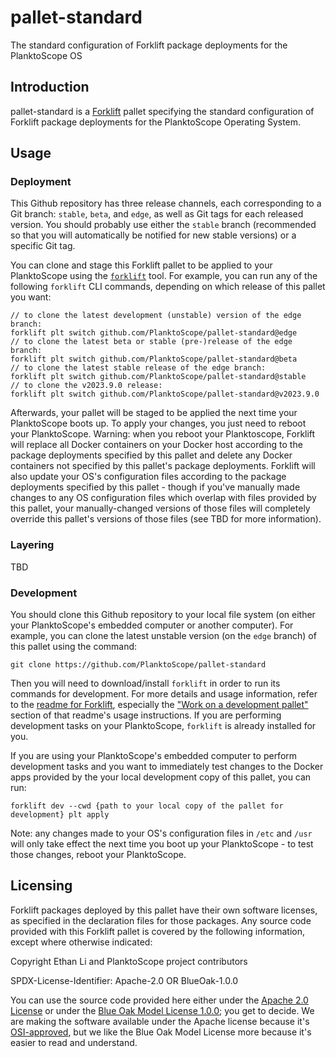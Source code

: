 # pallet-standard
The standard configuration of Forklift package deployments for the PlanktoScope OS

## Introduction

pallet-standard is a [Forklift](https://github.com/PlanktoScope/forklift) pallet specifying the
standard configuration of Forklift package deployments for the PlanktoScope Operating System.

## Usage

### Deployment

This Github repository has three release channels, each corresponding to a Git branch: `stable`,
`beta`, and `edge`, as well as Git tags for each released version. You should probably use either
the `stable` branch (recommended so that you will automatically be notified for new stable versions)
or a specific Git tag.

You can clone and stage this Forklift pallet to be applied to your PlanktoScope using the
[`forklift`](https://github.com/PlanktoScope/forklift) tool. For example, you can run any
of the following `forklift` CLI commands, depending on which release of this pallet you want:
```
// to clone the latest development (unstable) version of the edge branch:
forklift plt switch github.com/PlanktoScope/pallet-standard@edge
// to clone the latest beta or stable (pre-)release of the edge branch:
forklift plt switch github.com/PlanktoScope/pallet-standard@beta
// to clone the latest stable release of the edge branch:
forklift plt switch github.com/PlanktoScope/pallet-standard@stable
// to clone the v2023.9.0 release:
forklift plt switch github.com/PlanktoScope/pallet-standard@v2023.9.0
```

Afterwards, your pallet will be staged to be applied the next time your PlanktoScope boots up. To
apply your changes, you just need to reboot your PlanktoScope. Warning: when you reboot your
Planktoscope, Forklift will replace all Docker containers on your Docker host according to the
package deployments specified by this pallet and delete any Docker containers not specified by this
pallet's package deployments. Forklift will also update your OS's configuration files according to
the package deployments specified by this pallet - though if you've manually made changes to any
OS configuration files which overlap with files provided by this pallet, your manually-changed
versions of those files will completely override this pallet's versions of those files (see TBD for
more information).

### Layering

TBD

### Development

You should clone this Github repository to your local file system (on either your PlanktoScope's
embedded computer or another computer). For example, you can clone the latest unstable version (on
the `edge` branch) of this pallet using the command:

```
git clone https://github.com/PlanktoScope/pallet-standard
```

Then you will need to download/install `forklift` in order to run its commands for development. For
more details and usage information, refer to the
[readme for Forklift](https://github.com/PlanktoScope/forklift#readme), especially the
["Work on a development pallet"](https://github.com/PlanktoScope/forklift#work-on-a-development-pallet)
section of that readme's usage instructions. If you are performing development tasks on your
PlanktoScope, `forklift` is already installed for you.

If you are using your PlanktoScope's embedded computer to perform development tasks and you want to
immediately test changes to the Docker apps provided by the your local development copy of this
pallet, you can run:

```
forklift dev --cwd {path to your local copy of the pallet for development} plt apply
```

Note: any changes made to your OS's configuration files in `/etc` and `/usr` will only take effect
the next time you boot up your PlanktoScope - to test those changes, reboot your PlanktoScope.

## Licensing

Forklift packages deployed by this pallet have their own software licenses, as specified in the
declaration files for those packages. Any source code provided with this Forklift pallet is covered
by the following information, except where otherwise indicated:

Copyright Ethan Li and PlanktoScope project contributors

SPDX-License-Identifier: Apache-2.0 OR BlueOak-1.0.0

You can use the source code provided here either under the
[Apache 2.0 License](https://www.apache.org/licenses/LICENSE-2.0)
or under the [Blue Oak Model License 1.0.0](https://blueoakcouncil.org/license/1.0.0);
you get to decide. We are making the software available under the Apache license because it's
[OSI-approved](https://writing.kemitchell.com/2019/05/05/Rely-on-OSI.html),
but we like the Blue Oak Model License more because it's easier to read and understand.

